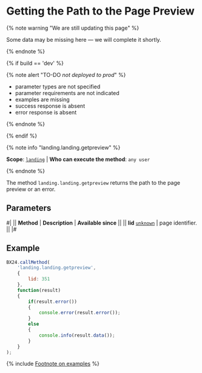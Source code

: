 # Getting the Path to the Page Preview

{% note warning "We are still updating this page" %}

Some data may be missing here — we will complete it shortly.

{% endnote %}

{% if build == 'dev' %}

{% note alert "TO-DO _not deployed to prod_" %}

- parameter types are not specified
- parameter requirements are not indicated
- examples are missing
- success response is absent
- error response is absent

{% endnote %}

{% endif %}

{% note info "landing.landing.getpreview" %}

**Scope**: [`landing`](../../../scopes/permissions.md) | **Who can execute the method**: `any user`

{% endnote %}

The method `landing.landing.getpreview` returns the path to the page preview or an error.

## Parameters

#|
|| **Method** | **Description** | **Available since** ||
|| **lid**
[`unknown`](../../../data-types.md) | page identifier. ||
|#

## Example

```js
BX24.callMethod(
    'landing.landing.getpreview',
    {
        lid: 351
    },
    function(result)
    {
        if(result.error())
        {
            console.error(result.error());
        }
        else
        {
            console.info(result.data());
        }
    }
);
```

{% include [Footnote on examples](../../../../_includes/examples.md) %}